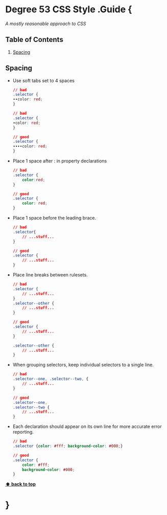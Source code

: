 # Degree 53 CSS Style .Guide {

*A mostly reasonable approach to CSS*


## Table of Contents

  1. [Spacing](#spacing)

## Spacing

  - Use soft tabs set to 4 spaces

    ```css
    // bad
    .selector {
    ∙∙color: red;
    }

    // bad
    .selector {
    ∙color: red;
    }

    // good
    .selector {
    ∙∙∙∙color: red;
    }
    ```

  - Place 1 space after : in property declarations

    ```css
    // bad
    .selector {
        color:red;
    }

    // good
    .selector {
        color: red;
    }
    ```

  - Place 1 space before the leading brace.

    ```css
    // bad
    .selector{
        // ...stuff...
    }

    // good
    .selector {
        // ...stuff...
    }
    ```

  - Place line breaks between rulesets.

    ```css
    // bad
    .selector {
        // ...stuff...
    }
    .selector--other {
        // ...stuff...
    }

    // good
    .selector {
        // ...stuff...
    }

    .selector--other {
        // ...stuff...
    }
    ```

  - When grouping selectors, keep individual selectors to a single line.

    ```css
    // bad
    .selector--one, .selector--two, {
        // ...stuff...
    }

    // good
    .selector--one,
    .selector--two {
        // ...stuff...
    }
    ```

  - Each declaration should appear on its own line for more accurate error reporting.

    ```css
    // bad
    .selector {color: #fff; background-color: #000;}

    // good
    .selector {
        color: #fff;
        background-color: #000;
    }
    ```

**[⬆ back to top](#table-of-contents)**

# }
